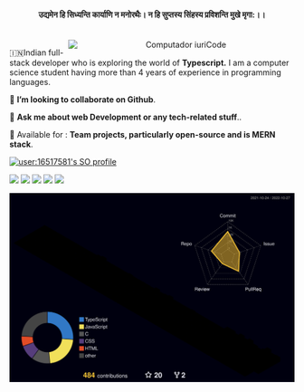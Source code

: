 <div align="Center">


 #### उद्यमेन हि सिध्यन्ति कार्याणि न मनोरथैः। न हि सुप्तस्य सिंहस्य प्रविशन्ति मुखे मृगा:।।
<br>

<img src="https://raw.githubusercontent.com/MicaelliMedeiros/micaellimedeiros/master/image/computer-illustration.png" min-width="400px" max-width="400px" width="400px" align="right" alt="Computador iuriCode">

<p align="left"> 
🇮🇳Indian full-stack developer who is exploring the world of <strong>Typescript.</strong>
I am a computer science student having more than 4 years of experience in programming languages.
</p>

<p align="left">
  👯 <strong>I’m looking to collaborate on Github</strong>.
</p>

<p align="left">
  💬 <strong>Ask me about web Development or any tech-related stuff</strong>..
</p>

<p align="left">
🔵 Available for :
<strong>Team projects, particularly open-source and is MERN stack</strong>.
</p>

<div align="left">

[![user:16517581's SO profile](https://stackoverflow-readme-profile.johannchopin.fr/profile/16517581?theme=monokai&website=true&location=true)](https://github.com/johannchopin/stackoverflow-readme-profile)

</div>

<p align="left">

  <a href="#" alt="Gmail">
  <img src="https://img.shields.io/badge/-Gmail-FF0000?style=flat-square&labelColor=FF0000&logo=gmail&logoColor=white&link=LINK-DO-SEU-EMAIL" /></a>

  <a href="#" alt="Linkedin">
  <img src="https://img.shields.io/badge/-Linkedin-0e76a8?style=flat-square&logo=Linkedin&logoColor=white&link=LINK-DO-SEU-LINKEDIN" /></a>

  <a href="#" alt="WhatsApp">
  <img src="https://img.shields.io/badge/-WhatsApp-25d366?style=flat-square&labelColor=25d366&logo=whatsapp&logoColor=white&link=API-DO-SEU-WHATSAPP"/></a>

  <a href="#" alt="Facebook">
  <img src="https://img.shields.io/badge/-Facebook-3b5998?style=flat-square&labelColor=3b5998&logo=facebook&logoColor=white&link=LINK-DO-SEU-FACEBOOK"/></a>

  <a href="#" alt="Instagram">
  <img src="https://img.shields.io/badge/-Instagram-DF0174?style=flat-square&labelColor=DF0174&logo=instagram&logoColor=white&link=LINK-DO-SEU-INSTAGRAM"/></a>
</p>
</div>

![profile 3d contrib](profile-3d-contrib/profile-night-rainbow.svg)


